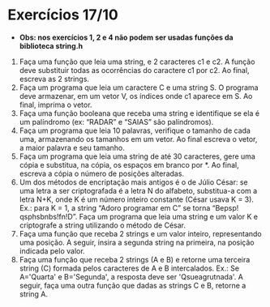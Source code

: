 # Exercícios 17/10

- **Obs: nos exercícios 1, 2 e 4 não podem ser usadas funções da biblioteca string.h**

1. Faça uma função que leia uma string, e 2 caracteres c1 e c2. A função
deve substituir todas as ocorrências do caractere c1 por c2. Ao final,
escreva as 2 strings.
2. Faça um programa que leia um caractere C e uma string S. O
programa deve armazenar, em um vetor V, os índices onde c1
aparece em S. Ao final, imprima o vetor.
3. Faça uma função booleana que receba uma string e identifique se ela
é um palíndromo (ex: “RADAR” e “SAIAS” são palíndromos).
4. Faça um programa que leia 10 palavras, verifique o tamanho de cada
uma, armazenando os tamanhos em um vetor. Ao final escreva o
vetor, a maior palavra e seu tamanho.
5. Faça um programa que leia uma string de até 30 caracteres, gere uma
cópia e substitua, na cópia, os espaços em branco por *. Ao final,
escreva a cópia o número de posições alteradas.
6. Um dos métodos de encriptação mais antigos é o de Júlio César: se
uma letra a ser criptografada é a letra N do alfabeto, substitua-a com a
letra N+K, onde K é um número inteiro constante (César usava K = 3).
Ex.: para K = 1, a string “Adoro programar em C” se torna “Bepsp!
qsphsbnbs!fn!D”. Faça um programa que leia uma string e um valor K
e criptografe a string utilizando o método de César.
7. Faça uma função que receba 2 strings e um valor inteiro,
representando uma posição. A seguir, insira a segunda string na
primeira, na posição indicada pelo valor.
8. Faça uma função que receba 2 strings (A e B) e retorne uma terceira
string (C) formada pelos caracteres de A e B intercalados. Ex.: Se
A='Quarta' e B='Segunda', a resposta deve ser 'Qsueagrutnada'. A
seguir, faça uma outra função que dadas as strings C e B, retorne a
string A.
